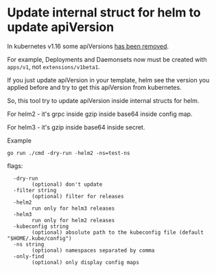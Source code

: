 # Update internal struct for helm to update apiVersion

In kubernetes v1.16 some apiVersions [has been removed](https://github.com/kubernetes/kubernetes/blob/master/CHANGELOG/CHANGELOG-1.16.md#deprecations-and-removals).

For example, Deployments and Daemonsets now must be created with `apps/v1`, not `extensions/v1beta1`.

If you just update apiVersion in your template, helm see the version you applied before and try to get this apiVersion from kubernetes.

So, this tool try to update apiVersion inside internal structs for helm.

For helm2 - it's grpc inside gzip inside base64 inside config map.

For helm3 - it's gzip inside base64 inside secret.


Example

```
go run ./cmd -dry-run -helm2 -ns=test-ns
```



flags:
```
  -dry-run
        (optional) don't update
  -filter string
        (optional) filter for releases
  -helm2
        run only for helm3 releases
  -helm3
        run only for helm2 releases
  -kubeconfig string
        (optional) absolute path to the kubeconfig file (default "$HOME/.kube/config")
  -ns string
        (optional) namespaces separated by comma
  -only-find
        (optional) only display config maps
```
